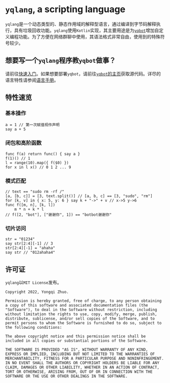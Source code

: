 # `yqlang`, a scripting language

`yqlang`是一个动态类型的、静态作用域的解释型语言，通过编译到字节码解释执行，具有垃圾回收功能。`yqlang`使用`Kotlin`实现，其主要用途是为[`yqbot`](https://github.com/Yongqi-Zhuo/yqbot)增加自定义编程功能。为了方便在网络群聊中使用，其语法格式非常自由，使用到的特殊符号较少。

## 想要写一个`yqlang`程序教`yqbot`做事？

请前往[快速入门](tutorial.md)。如果想要部署`yqbot`，请前往[`yqbot`的主页](https://github.com/Yongqi-Zhuo/yqbot)获取源代码。详尽的语言特性请参阅[语言手册](manual.md)。

## 特性速览

### 基本操作

```
a = 1 // 第一次赋值视作声明
say a + 5
```

### 闭包和高阶函数

```
func f(a) return func() { say a }
f(1)() // 1
l = range(10).map({ f($0) })
for x in l x() // 0 1 2 ... 9
```

### 模式匹配

```
// text == "sudo rm -rf /"
[a, [b, c]] = [3, text.split()] // [a, b, c] == [3, "sudo", "rm"]
for [k, v] in { x: 5, y: 6 } say k + "->" + v // x->5 y->6
func f([m, n], [k, l])
    m * n + k * l
// f([2, "bot"], ["谢谢你", 1]) == "botbot谢谢你"
```

### 切片访问

```
str = "01234"
say str[2:4][-1] // 3
str[2:4][-1] = "ahaha"
say str // "012ahaha4"
```

## 许可证

`yqlang`以`MIT License`发布。

```text
Copyright 2022, Yongqi Zhuo.

Permission is hereby granted, free of charge, to any person obtaining a copy of this software and associated documentation files (the "Software"), to deal in the Software without restriction, including without limitation the rights to use, copy, modify, merge, publish, distribute, sublicense, and/or sell copies of the Software, and to permit persons to whom the Software is furnished to do so, subject to the following conditions:

The above copyright notice and this permission notice shall be included in all copies or substantial portions of the Software.

THE SOFTWARE IS PROVIDED "AS IS", WITHOUT WARRANTY OF ANY KIND, EXPRESS OR IMPLIED, INCLUDING BUT NOT LIMITED TO THE WARRANTIES OF MERCHANTABILITY, FITNESS FOR A PARTICULAR PURPOSE AND NONINFRINGEMENT. IN NO EVENT SHALL THE AUTHORS OR COPYRIGHT HOLDERS BE LIABLE FOR ANY CLAIM, DAMAGES OR OTHER LIABILITY, WHETHER IN AN ACTION OF CONTRACT, TORT OR OTHERWISE, ARISING FROM, OUT OF OR IN CONNECTION WITH THE SOFTWARE OR THE USE OR OTHER DEALINGS IN THE SOFTWARE.
```